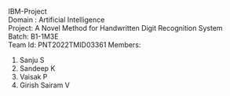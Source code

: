 IBM-Project
<br>
Domain : Artificial Intelligence
<br>
Project: A Novel Method for Handwritten Digit Recognition System
<br>
Batch: B1-1M3E
<br>
Team Id: PNT2022TMID03361
Members:
<br>
1. Sanju S
2. Sandeep K
3. Vaisak P
4. Girish Sairam V
